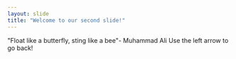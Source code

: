 ```yaml
---
layout: slide
title: "Welcome to our second slide!"
---
```

"Float like  a butterfly, sting like a bee"- Muhammad Ali
Use the left arrow to go back!

